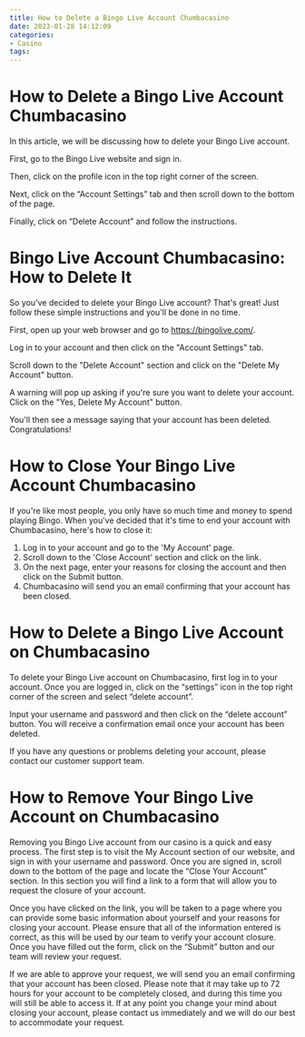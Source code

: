 ```yaml
---
title: How to Delete a Bingo Live Account Chumbacasino 
date: 2023-01-28 14:12:09
categories:
- Casino
tags:
---
```



#  How to Delete a Bingo Live Account Chumbacasino 

In this article, we will be discussing how to delete your Bingo Live account. 

First, go to the Bingo Live website and sign in. 

Then, click on the profile icon in the top right corner of the screen. 

Next, click on the “Account Settings” tab and then scroll down to the bottom of the page. 

Finally, click on “Delete Account” and follow the instructions.

#  Bingo Live Account Chumbacasino: How to Delete It 

So you've decided to delete your Bingo Live account? That's great! Just follow these simple instructions and you'll be done in no time.

First, open up your web browser and go to https://bingolive.com/.

Log in to your account and then click on the "Account Settings" tab.

Scroll down to the "Delete Account" section and click on the "Delete My Account" button.

A warning will pop up asking if you're sure you want to delete your account. Click on the "Yes, Delete My Account" button.

You'll then see a message saying that your account has been deleted. Congratulations!

#  How to Close Your Bingo Live Account Chumbacasino 

If you're like most people, you only have so much time and money to spend playing Bingo. When you've decided that it's time to end your account with Chumbacasino, here's how to close it:

1. Log in to your account and go to the 'My Account' page.
2. Scroll down to the 'Close Account' section and click on the link.
3. On the next page, enter your reasons for closing the account and then click on the Submit button.
4. Chumbacasino will send you an email confirming that your account has been closed.

#  How to Delete a Bingo Live Account on Chumbacasino 

To delete your Bingo Live account on Chumbacasino, first log in to your account. Once you are logged in, click on the “settings” icon in the top right corner of the screen and select “delete account”.

Input your username and password and then click on the “delete account” button. You will receive a confirmation email once your account has been deleted.

If you have any questions or problems deleting your account, please contact our customer support team.

#  How to Remove Your Bingo Live Account on Chumbacasino

Removing you Bingo Live account from our casino is a quick and easy process. The first step is to visit the My Account section of our website, and sign in with your username and password. Once you are signed in, scroll down to the bottom of the page and locate the “Close Your Account” section. In this section you will find a link to a form that will allow you to request the closure of your account.

Once you have clicked on the link, you will be taken to a page where you can provide some basic information about yourself and your reasons for closing your account. Please ensure that all of the information entered is correct, as this will be used by our team to verify your account closure. Once you have filled out the form, click on the “Submit” button and our team will review your request.

If we are able to approve your request, we will send you an email confirming that your account has been closed. Please note that it may take up to 72 hours for your account to be completely closed, and during this time you will still be able to access it. If at any point you change your mind about closing your account, please contact us immediately and we will do our best to accommodate your request.